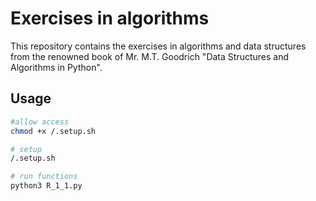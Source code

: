 # Exercises in algorithms

This repository contains the exercises in algorithms and data structures from the renowned book of Mr. M.T. Goodrich 
"Data Structures and Algorithms in Python".

## Usage

```bash
#allow access
chmod +x /.setup.sh

# setup
/.setup.sh

# run functions
python3 R_1_1.py

```